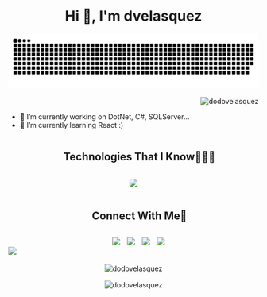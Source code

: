 <h1 align="center">Hi 👋, I'm dvelasquez</h1>
<!--- snake -->
<div align="center">
  <img  src="https://github.com/1999AZZAR/1999AZZAR/blob/readme/resources/img/grid-snake.svg" alt="snake" /></a>
</div>
<p align="right"> <img src="https://komarev.com/ghpvc/?username=dodovelasquez&label=Profile%20views&color=0e75b6&style=flat" alt="dodovelasquez" /> </p>

<ul>
  <li>🔭 I’m currently working on DotNet, C#, SQLServer...</li>
  <li>🌱 I’m currently learning React :)</li>
</ul>

 <div align="center" id="user-content-toc">
   <ul align="center">
     <summary >
       <h2 style="display: inline-block">Technologies That I Know👨🏻‍💻</h2>
     </summary>
   </ul>
 </div>

 <p align="center">
		<a href="https://skillicons.dev">
			<img src="https://skillicons.dev/icons?i=git,cpp,css,dotnet,postgres,github,html,js,nginx,mysql,nodejs,postman,react,vscode,&perline=14" />
		</a>
	</p>

<div align="center" id="user-content-toc">
  <ul align="center">
    <summary><h2 style="display: inline-block">Connect With Me🤝</h2></summary>
  </ul>
</div>

<div align="center"  class="icons-social" style="margin-left: 10px;">
  <a style="margin-left: 10px;"  target="_blank" href="https://www.linkedin.com/in/dolmar-velasquez/">
  <img src="https://img.icons8.com/doodle/40/000000/linkedin--v2.png"></a>
  <a style="margin-left: 10px;" target="_blank" href="https://github.com/dodoVelasquez">
  <img src="https://img.icons8.com/doodle/40/000000/github--v1.png"></a>   
  <a style="margin-left: 10px;" target="_blank" href="https://twitter.com/dodo_502">
  <img src="https://img.icons8.com/doodle/1x/twitter-squared--v2.png" ></a>
  <a style="margin-left: 10px;" target="_blank" href="https://dvelasquez.dev/">
  <img src="https://img.icons8.com/doodle/40/000000/globe.png" ></a>
</div>

<img src="https://user-images.githubusercontent.com/73097560/115834477-dbab4500-a447-11eb-908a-139a6edaec5c.gif">
<p align="center"><img align="center" src="https://github-readme-stats.vercel.app/api/top-langs?username=dodovelasquez&show_icons=true&locale=en&layout=compact" alt="dodovelasquez" /></p>
<p align="center"><img align="center" src="https://github-readme-streak-stats.herokuapp.com/?user=dodovelasquez&" alt="dodovelasquez" /></p>
